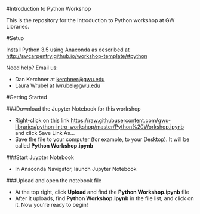
#Introduction to Python Workshop

This is the repository for the Introduction to Python workshop at GW Libraries.

#Setup

Install Python 3.5 using Anaconda as described at http://swcarpentry.github.io/workshop-template/#python

Need help?  Email us:
* Dan Kerchner at kerchner@gwu.edu
* Laura Wrubel at lwrubel@gwu.edu 

#Getting Started

###Download the Jupyter Notebook for this workshop

* Right-click on this link  https://raw.githubusercontent.com/gwu-libraries/python-intro-workshop/master/Python%20Workshop.ipynb  and click Save Link As...
* Save the file to your computer (for example, to your Desktop).  It will be called **Python Workshop.ipynb**

###Start Juypter Notebook

* In Anaconda Navigator, launch Jupyter Notebook

###Upload and open the notebook file

* At the top right, click **Upload** and find the **Python Workshop.ipynb** file
* After it uploads, find **Python Workshop.ipynb** in the file list, and click on it.  Now you're ready to begin!




